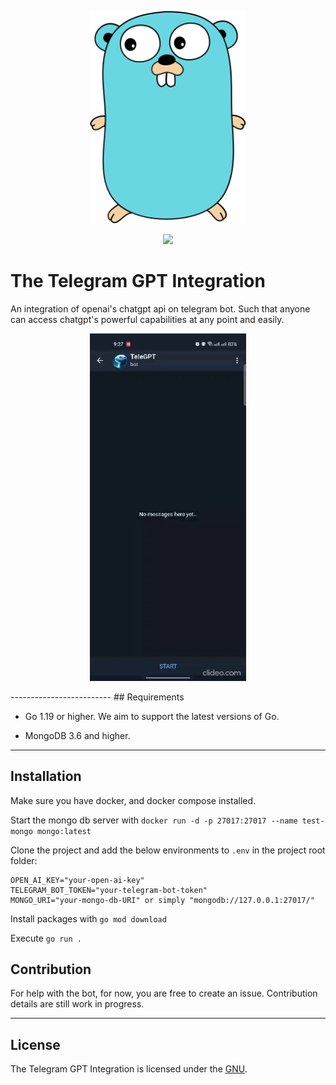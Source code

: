 <p align="center"><img src="etc/assets/gopher.svg" width="250"></p>
<p align="center">
  <a href="https://goreportcard.com/report/go.mongodb.org/mongo-driver"><img src="https://goreportcard.com/badge/go.mongodb.org/mongo-driver"></a>
  <!-- <a href="https://pkg.go.dev/go.mongodb.org/mongo-driver/mongo"><img src="etc/assets/godev-mongo-blue.svg" alt="docs"></a>
  <a href="https://pkg.go.dev/go.mongodb.org/mongo-driver/bson"><img src="etc/assets/godev-bson-blue.svg" alt="docs"></a>
  <a href="https://www.mongodb.com/docs/drivers/go/current/"><img src="etc/assets/docs-mongodb-green.svg"></a> -->
</p>

# The Telegram GPT Integration

An integration of openai's chatgpt api on telegram bot. Such that anyone can access chatgpt's powerful capabilities at any point and easily.

<p align="center"><img src="etc/assets/live.gif" width="250"></p>
-------------------------
## Requirements

- Go 1.19 or higher. We aim to support the latest versions of Go.

- MongoDB 3.6 and higher.

-------------------------
## Installation

Make sure you have docker, and docker compose installed.

Start the mongo db server with `docker run -d -p 27017:27017 --name test-mongo mongo:latest`

Clone the project and add the below environments to `.env` in the project root folder:
```
OPEN_AI_KEY="your-open-ai-key"
TELEGRAM_BOT_TOKEN="your-telegram-bot-token"
MONGO_URI="your-mongo-db-URI" or simply "mongodb://127.0.0.1:27017/"
```

Install packages with `go mod download`

Execute `go run .`

## Contribution

For help with the bot, for now, you are free to create an issue. Contribution details are still work in progress.

-------------------------

## License

The Telegram GPT Integration is licensed under the [GNU](LICENSE).